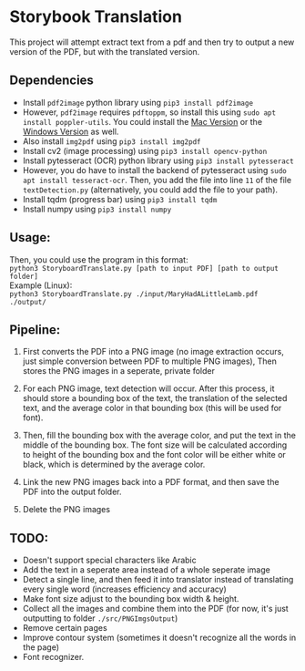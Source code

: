 # Storybook Translation

This project will attempt extract text from a pdf and then try to output a new version of the PDF, but with the translated version. 

## Dependencies

* Install `pdf2image` python library using `pip3 install pdf2image`
* However, `pdf2image` requires `pdftoppm`, so install this using `sudo apt install poppler-utils`. You could install the [Mac Version](https://macappstore.org/poppler/) or the [Windows Version](https://sourceforge.net/projects/poppler-win32/) as well. 
* Also install `img2pdf` using `pip3 install img2pdf`
* Install cv2 (image processing) using `pip3 install opencv-python`
* Install pytesseract (OCR) python library using `pip3 install pytesseract`
* However, you do have to install the backend of pytesseract using `sudo apt install tesseract-ocr`. Then, you add the file into line `11` of the file `textDetection.py` (alternatively, you could add the file to your path).
* Install tqdm (progress bar) using `pip3 install tqdm`
* Install numpy using `pip3 install numpy`

## Usage: 

Then, you could use the program in this format: <br>
`python3 StoryboardTranslate.py [path to input PDF] [path to output folder]` <br>
Example (Linux): <br>
`python3 StoryboardTranslate.py ./input/MaryHadALittleLamb.pdf ./output/`

## Pipeline: 

1. First converts the PDF into a PNG image (no image extraction occurs, just simple conversion between PDF to multiple PNG images), Then stores the PNG images in a seperate, private folder

2. For each PNG image, text detection will occur. After this process, it should store a bounding box of the text, the translation of the selected text, and the average color in that bounding box (this will be used for font).

3. Then, fill the bounding box with the average color, and put the text in the middle of the bounding box. The font size will be calculated according to height of the bounding box and the font color will be either white or black, which is determined by the average color.

4. Link the new PNG images back into a PDF format, and then save the PDF into the output folder.

5. Delete the PNG images

## TODO: 
* Doesn't support special characters like Arabic
* Add the text in a seperate area instead of a whole seperate image
* Detect a single line, and then feed it into translator instead of translating every single word (increases efficiency and accuracy)
* Make font size adjust to the bounding box width & height.
* Collect all the images and combine them into the PDF (for now, it's just outputting to folder `./src/PNGImgsOutput`)
* Remove certain pages 
* Improve contour system (sometimes it doesn't recognize all the words in the page)
* Font recognizer.